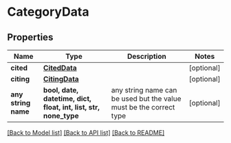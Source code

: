# CategoryData


## Properties
Name | Type | Description | Notes
------------ | ------------- | ------------- | -------------
**cited** | [**CitedData**](CitedData.md) |  | [optional] 
**citing** | [**CitingData**](CitingData.md) |  | [optional] 
**any string name** | **bool, date, datetime, dict, float, int, list, str, none_type** | any string name can be used but the value must be the correct type | [optional]

[[Back to Model list]](../README.md#documentation-for-models) [[Back to API list]](../README.md#documentation-for-api-endpoints) [[Back to README]](../README.md)


